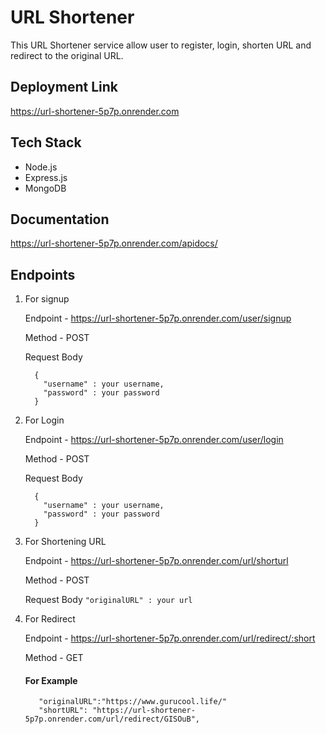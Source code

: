 # URL Shortener

This URL Shortener service allow user to register, login, shorten URL and redirect to the original URL.

## Deployment Link

https://url-shortener-5p7p.onrender.com


## Tech Stack

* Node.js
* Express.js
* MongoDB

## Documentation

https://url-shortener-5p7p.onrender.com/apidocs/

## Endpoints

1. For signup

    Endpoint - https://url-shortener-5p7p.onrender.com/user/signup
   
    Method - POST

    Request Body
    ```
      {
        "username" : your username,
        "password" : your password
      }
    
    ```

2. For Login

    Endpoint - https://url-shortener-5p7p.onrender.com/user/login
   
    Method - POST

   Request Body
    ```
      {
        "username" : your username,
        "password" : your password
      }
    
    ```

3. For Shortening URL

    Endpoint - https://url-shortener-5p7p.onrender.com/url/shorturl
   
    Method - POST

      Request Body
       ```
          "originalURL" : your url
       ```

4. For Redirect

    Endpoint - https://url-shortener-5p7p.onrender.com/url/redirect/:short
   
    Method - GET

   #### For Example
  
   ```
      "originalURL":"https://www.gurucool.life/"
      "shortURL": "https://url-shortener-5p7p.onrender.com/url/redirect/GISOuB",

   ```

